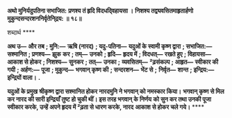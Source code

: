 **अथो मुनिर्यदुपतिना सभाजित:** **प्रणश्य तं हृदि विदधदि्वहायसा ।** **निशश्य तद्व्यवसितमाहृतार्हणो** **मुकुन्दसन्दरशननिर्वृतेनि्द्रय: ॥ १८॥** 

शब्दार्थ **** 

**अथ उ—** **और तब** **; मुनि:—** **ऋषि (नारद)** **; यदु-पतिना—** **यदुओं के स्वामी कृष्ण द्वारा** **; सभाजित:—** **सश्मानित** **; प्रणश्य—** **झुक** **कर** **; तम्—** **उनको** **; हृदि—** **हृदय में** **; विदधत्—** **रखते हुए** **; विहायसा—** **आकाश से होकर** **; निशश्य—** **सुनकर** **; तत्—** **उनका** **;** **व्यवसितम्—** **²ढ़संकल्प** **; आहृत—** **स्वीकार की गयी** **; अर्हण:—** **पूजा** **; मुकुन्द—** **भगवान् कृष्ण की** **; सन्दरशन—** **भेंट से** **;** **निर्वृत—** **शान्त** **; इन्द्रिय:—** **इन्द्रियों वाला।** **.** 

**यदुओं के प्रमुख श्रीकृष्ण द्वारा सश्मानित होकर नारदमुनि ने भगवान् को नमस्कार किया।** **भगवान् कृष्ण से मिल कर नारद की सारी इन्द्रियाँ तुष्ट हो चुकी थीं। इस तरह भगवान् के निर्णय** **को सुन कर तथा उनकी पूजा स्वीकार करके, उन्हें अपने हृदय में ²ढ़ता से धारण करके, नारद** **आकाश से होकर चले गये।** **** 
